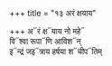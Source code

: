 +++
title = "१३ अरं क्षयाय"

+++
अ᳓रं क्ष᳓याय नो महे᳓  
वि᳓श्वा रूपा᳓णि आविश᳓न्  
इ᳓न्द्रं जइ᳓त्राय हर्षया श᳓चीप᳓तिम्